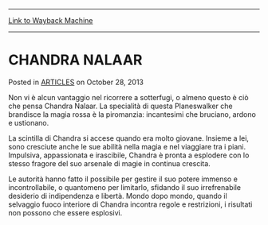 
---
[Link to Wayback Machine](https://web.archive.org/web/20151105201241/http://magic.wizards.com/en/articles/archive/chandra-nalaar-2013-10-28-1)

[_metadata_:description]:- "Non vi è alcun vantaggio nel ricorrere a sotterfugi, o almeno questo è ciò che pensa Chandra Nalaar. La specialità di questa Planeswalker che brandisce la magia rossa è la piromanzia: incantesimi che bruciano, ardono e ustionano. La scintilla di Chandra si accese quando era molto giovane. Insieme a lei, sono cresciute anche le sue abilità nella magia e nel viaggiare tra i piani. Impulsiva, appassionata e irascibile, Chandra è pronta a esplodere con lo stesso fragore del suo arsenale di magie in continua crescita."
[_metadata_:generator]:- "Drupal 7 (http://drupal.org)"
[_metadata_:node]:- "115663"
[_metadata_:publish_date]:- "2013-10-28"
[_metadata_:source]:- "div-main-content"
[_metadata_:title]:- "CHANDRA NALAAR"
[_metadata_:wayback_capture_timestamp]:- "2015-11-05 20:12:41"
[_metadata_:wayback_raw_url]:- "https://web.archive.org/web/20151105201241id_/http://magic.wizards.com/en/articles/archive/chandra-nalaar-2013-10-28-1"
[_metadata_:wayback_url]:- "http://magic.wizards.com/en/articles/archive/chandra-nalaar-2013-10-28-1"
---


CHANDRA NALAAR
==============



 Posted in [ARTICLES](/en/articles)
 on October 28, 2013 










Non vi è alcun vantaggio nel ricorrere a sotterfugi, o almeno questo è ciò che pensa Chandra Nalaar. La specialità di questa Planeswalker che brandisce la magia rossa è la piromanzia: incantesimi che bruciano, ardono e ustionano.  
  

La scintilla di Chandra si accese quando era molto giovane. Insieme a lei, sono cresciute anche le sue abilità nella magia e nel viaggiare tra i piani. Impulsiva, appassionata e irascibile, Chandra è pronta a esplodere con lo stesso fragore del suo arsenale di magie in continua crescita.


Le autorità hanno fatto il possibile per gestire il suo potere immenso e incontrollabile, o quantomeno per limitarlo, sfidando il suo irrefrenabile desiderio di indipendenza e libertà. Mondo dopo mondo, quando il selvaggio fuoco interiore di Chandra incontra regole e restrizioni, i risultati non possono che essere esplosivi.







